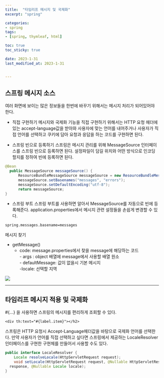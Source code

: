 ```yaml
---
title:  "타임리프 메시지 및 국제화"
excerpt: "spring"

categories:
- spring
tags:
- [spring, thymleaf, html]

toc: true
toc_sticky: true

date: 2023-1-31
last_modified_at: 2023-1-31


---
```


## 스프링 메시지 소스
여러 화면에 보이는 많은 정보들을 한번에 바꾸기 위해서는 메시지 처리가 되어있어야 한다.

- 직접 구현하기
  메시지와 국제화 기능을 직접 구현하기 위해서는 HTTP 요청 헤더에 있는 accept-language값을 받아와 사용자에 맞는 언어를 내어주거나 사용자가 직접 언어를 선택하고 쿠키에 담아 요청과 응답을 하는 코드를 구현하면 된다.

- 스프링 빈으로 등록하기
  스프링은 메시지 관리를 위해 MessageSource 인터페이스를 스프링 빈으로 등록하면 된다.
  설정파일이 담길 위치와 어떤 방식으로 인코딩할지를 정하여 빈에 등록하면 된다.
```java
@Bean
  public MessageSource messageSource() {
      ResourceBundleMessageSource messageSource = new ResourceBundleMessageSource();
      messageSource.setBasenames("messages", "errors");
      messageSource.setDefaultEncoding("utf-8");
      return messageSource;
}
```

- 스프링 부트
  스프링 부트를 사용하면 알아서 MessageSource를 자동으로 빈에 등록해준다.
  application.properties에서 메시지 관련 설정들을 손쉽게 변경할 수 있다.
```
spring.messages.basename=messages
```

메시지 찾기

- getMessage()
    - code: message.properties에서 찾을 message에 해당하는 코드 <br/> - args : object 배열에 message에서 사용할 배열 원소 <br/> - defaultMessage: 값이 없을시 기본 메시지 <br/> -locale: 선택할 지역



![](https://velog.velcdn.com/images/wook2pp/post/50d291ff-8668-46c1-a6d5-7a282c59262e/image.png)


---

## 타임리프 메시지 적용 및 국제화

#{...} 을 사용하면 스프링의 메시지를 편리하게 조회할 수 있다.
```
<div th:text="#{label.item}"></h2>

```

스프링은 HTTP 요청시 Accept-Language헤더값을 바탕으로 국제화 언어를 선택한다.
만약 사용자가 언어를 직접 선택하고 싶다면 스프링에서 제공하는 LocaleResolver 인터페이스를 구현한 구현체를 만들어서 사용할 수도 있다.
```java
public interface LocaleResolver {
    Locale resolveLocale(HttpServletRequest request);
    void setLocale(HttpServletRequest request, @Nullable HttpServletResponse
  response, @Nullable Locale locale);
}
```